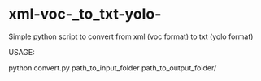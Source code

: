 # xml-voc-_to_txt-yolo-
Simple python script to convert from xml (voc format) to txt (yolo format)

USAGE:

python convert.py path_to_input_folder path_to_output_folder/

